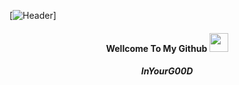 [![Header](https://raw.githubusercontent.com/InYourG00D1/InYourG00D1/Master/PicsArt_12-12-07.29.04.jpg "Header")]
<h4 align="center"> Wellcome To My Github <img src="https://raw.githubusercontent.com/InYourG00D1/InYourG00D1/master/3WyW.gif" width="30px"> </h4>
<h5 align="center"> InYourG00D </h5>
